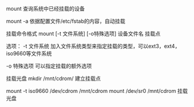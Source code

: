 mount
查询系统中已经挂载的设备

mount -a
依据配置文件/etc/fstab的内容，自动挂载

挂载命令格式
mount [-t 文件系统] [-o特殊选项] 设备文件名 挂载点

选项：
-t 文件系统
加入文件系统类型来指定挂载的类型，可以ext3，ext4，iso9660等文件系统

-o 特殊选项
可以指定挂载的额外选项


挂载光盘
mkdir  /mnt/cdrom/
建立挂载点

mount -t iso9660 /dev/cdrom /mnt/cdrom
mount  /dev/sr0 /mnt/cdrom
挂载光盘






